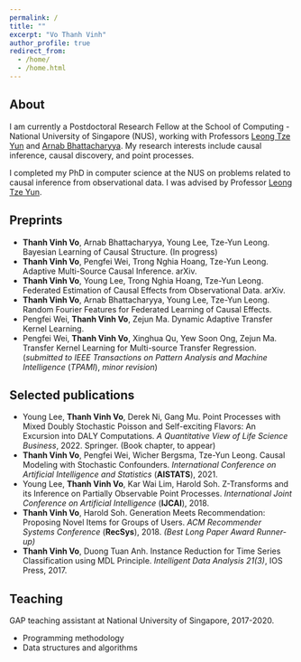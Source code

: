 ```yaml
---
permalink: /
title: ""
excerpt: "Vo Thanh Vinh"
author_profile: true
redirect_from: 
  - /home/
  - /home.html
---
```



## About
<!-- ======-->
I am currently a Postdoctoral Research Fellow at the School of Computing - National University of Singapore (NUS), working with Professors <a href="https://www.comp.nus.edu.sg/~leongty/" target="_blank">Leong Tze Yun</a> and <a href="https://www.comp.nus.edu.sg/~arnab/" target="_blank">Arnab Bhattacharyya</a>. My research interests include causal inference, causal discovery, and point processes.

I completed my PhD in computer science at the NUS on problems related to causal inference from observational data. I was advised by Professor <a href="https://www.comp.nus.edu.sg/~leongty/" target="_blank">Leong Tze Yun</a>.

## Preprints
<!-- ======-->

- **Thanh Vinh Vo**, Arnab Bhattacharyya, Young Lee, Tze-Yun Leong. Bayesian Learning of Causal Structure. (In progress)
- **Thanh Vinh Vo**, Pengfei Wei, Trong Nghia Hoang, Tze-Yun Leong. Adaptive Multi-Source Causal Inference. arXiv.
- **Thanh Vinh Vo**, Young Lee, Trong Nghia Hoang, Tze-Yun Leong. Federated Estimation of Causal Effects from Observational Data. arXiv.
- **Thanh Vinh Vo**, Arnab Bhattacharyya, Young Lee, Tze-Yun Leong. Random Fourier Features for Federated Learning of Causal Effects.
- Pengfei Wei, **Thanh Vinh Vo**, Zejun Ma. Dynamic Adaptive Transfer Kernel Learning.
- Pengfei Wei, **Thanh Vinh Vo**, Xinghua Qu, Yew Soon Ong, Zejun Ma. Transfer Kernel Learning for Multi-source Transfer Regression. (*submitted to IEEE Transactions on Pattern Analysis and Machine Intelligence* (*TPAMI*), *minor revision*)


## Selected publications
<!-- ======-->
- Young Lee, **Thanh Vinh Vo**, Derek Ni, Gang Mu. Point Processes with Mixed Doubly Stochastic Poisson and Self-exciting Flavors: An Excursion into DALY Computations. *A Quantitative View of Life Science Business*, 2022. Springer. (Book chapter, to appear)
- **Thanh Vinh Vo**, Pengfei Wei, Wicher Bergsma, Tze-Yun Leong. Causal Modeling with Stochastic Confounders. *International Conference on
Artificial Intelligence and Statistics* (**AISTATS**), 2021.
- Young Lee, **Thanh Vinh Vo**, Kar Wai Lim, Harold Soh. Z-Transforms and its Inference on Partially Observable Point Processes. *International Joint Conference on Artificial Intelligence* (**IJCAI**), 2018.
- **Thanh Vinh Vo**, Harold Soh. Generation Meets Recommendation: Proposing Novel Items for Groups of Users. *ACM Recommender Systems Conference* (**RecSys**), 2018. *(Best Long Paper Award Runner-up)*
- **Thanh Vinh Vo**, Duong Tuan Anh. Instance Reduction for Time Series Classification using MDL Principle. *Intelligent Data Analysis 21(3)*, IOS Press, 2017.

## Teaching
<!-- ======-->
GAP teaching assistant at National University of Singapore, 2017-2020.
- Programming methodology
- Data structures and algorithms
